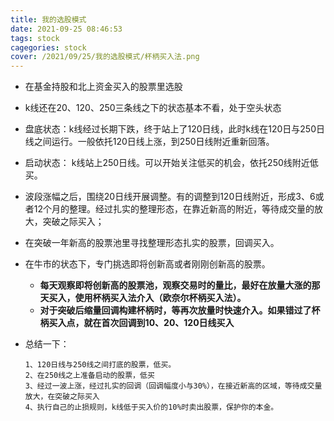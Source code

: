 ```yaml
---
title: 我的选股模式
date: 2021-09-25 08:46:53
tags: stock
cagegories: stock
cover: /2021/09/25/我的选股模式/杯柄买入法.png
---
```


* 在基金持股和北上资金买入的股票里选股

* k线还在20、120、250三条线之下的状态基本不看，处于空头状态

* 盘底状态：k线经过长期下跌，终于站上了120日线，此时k线在120日与250日线之间运行。一般依托120日线上涨，到250日线附近重新回落。

* 启动状态： k线站上250日线。可以开始关注低买的机会，依托250线附近低买。

* 波段涨幅之后，围绕20日线开展调整。有的调整到120日线附近，形成3、6或者12个月的整理。经过扎实的整理形态，在靠近新高的附近，等待成交量的放大，突破之际买入；

* 在突破一年新高的股票池里寻找整理形态扎实的股票，回调买入。

* 在牛市的状态下，专门挑选即将创新高或者刚刚创新高的股票。

  * **每天观察即将创新高的股票池，观察交易时的量比，最好在放量大涨的那天买入，使用杯柄买入法介入（欧奈尔杯柄买入法）。**
  * **对于突破后缩量回调构建杯柄时，等再次放量时快速介入。如果错过了杯柄买入点，就在首次回调到10、20、120日线买入**

* 总结一下：

  ~~~
  1、120日线与250线之间打底的股票，低买。
  2、在250线之上准备启动的股票，低买
  3、经过一波上涨，经过扎实的回调（回调幅度小与30%），在接近新高的区域，等待成交量放大，在突破之际买入
  4、执行自己的止损规则，k线低于买入价的10%时卖出股票，保护你的本金。
  ~~~

  

  
